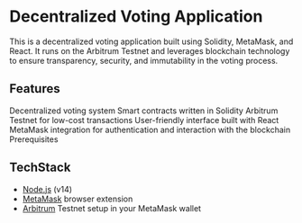 # Decentralized Voting Application
This is a decentralized voting application built using Solidity, MetaMask, and React. It runs on the Arbitrum Testnet and leverages blockchain technology to ensure transparency, security, and immutability in the voting process.

## Features
Decentralized voting system
Smart contracts written in Solidity
Arbitrum Testnet for low-cost transactions
User-friendly interface built with React
MetaMask integration for authentication and interaction with the blockchain
Prerequisites

## TechStack 
 - [Node.js](https://nodejs.org/en) (v14)
 - [MetaMask](https://metamask.io/download/) browser extension
 - [Arbitrum](https://blog.arbitrum.io/) Testnet setup in your MetaMask wallet
